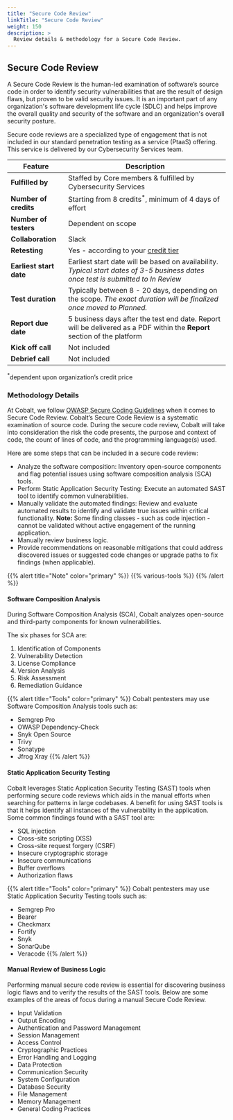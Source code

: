 ```yaml
---
title: "Secure Code Review"
linkTitle: "Secure Code Review"
weight: 150
description: >
  Review details & methodology for a Secure Code Review. 
---
```



## Secure Code Review

A Secure Code Review is the human-led examination of software’s source code in order to identify security vulnerabilities that are the result of design flaws, but proven to be valid security issues. It is an important part of any organization's software development life cycle (SDLC) and helps improve the overall quality and security of the software and an organization's overall security posture.

Secure code reviews are a specialized type of engagement that is not included in our standard penetration testing as a service (PtaaS)  offering. This service is delivered by our Cybersecurity Services team.

| **Feature** | Description |
|---|---|
| **Fulfilled by** | Staffed by Core members & fulfilled by Cybersecurity Services |
| **Number of credits** | Starting from 8 credits<sup>*</sup>, minimum of 4 days of effort |
| **Number of testers** | Dependent on scope |
| **Collaboration** | Slack |
| **Retesting** | Yes - according to your [credit tier](https://www.cobalt.io/pentest-pricing) |
| **Earliest start date** | Earliest start date will be based on availability. <i>Typical start dates of 3-5 business dates once test is submitted to In Review</i> |
| **Test duration** | Typically between 8 - 20 days, depending on the scope. <i>The exact duration will be finalized once moved to Planned.</i> |
| **Report due date** | 5 business days after the test end date. Report will be delivered as a PDF within the **Report** section of the platform |
| **Kick off call** | Not included |
| **Debrief call** | Not included |

<sup>*</sup>dependent upon organization’s credit price 

### Methodology Details

At Cobalt, we follow [OWASP Secure Coding Guidelines](https://owasp.org/www-project-secure-coding-practices-quick-reference-guide/) when it comes to Secure Code Review. Cobalt’s Secure Code Review is a systematic examination of source code. During the secure code review, Cobalt will take into consideration the risk the code presents, the purpose and context of code, the count of lines of code, and the programming language(s) used.

Here are some steps that can be included in a secure code review:

- Analyze the software composition: Inventory open-source components and flag potential issues using software composition analysis (SCA) tools.
- Perform Static Application Security Testing: Execute an automated SAST tool to identify common vulnerabilities.
- Manually validate the automated findings: Review and evaluate automated results to identify and validate true issues within critical functionality. **Note:** Some finding classes - such as code injection - cannot be validated without active engagement of the running application. 
- Manually review business logic. 
- Provide recommendations on reasonable mitigations that could address discovered issues or suggested code changes or upgrade paths to fix findings (when applicable). 

{{% alert title="Note" color="primary" %}}
{{% various-tools %}}
{{% /alert %}}

#### Software Composition Analysis 

During Software Composition Analysis (SCA), Cobalt analyzes open-source and third-party components for known vulnerabilities.

The six phases for SCA are:
1. Identification of Components
2. Vulnerability Detection
3. License Compliance
4. Version Analysis
5. Risk Assessment
6. Remediation Guidance  

{{% alert title="Tools" color="primary" %}}
Cobalt pentesters may use Software Composition Analysis tools such as:

- Semgrep Pro
- OWASP Dependency-Check
- Snyk Open Source
- Trivy
- Sonatype
- Jfrog Xray
{{% /alert %}}

#### Static Application Security Testing

Cobalt leverages Static Application Security Testing (SAST) tools when performing secure code reviews which aids in the manual efforts when searching for patterns in large codebases. A benefit for using SAST tools is that it helps identify all instances of the vulnerability in the application. Some common findings found with a SAST tool are:
- SQL injection
- Cross-site scripting (XSS)
- Cross-site request forgery (CSRF)
- Insecure cryptographic storage
- Insecure communications
- Buffer overflows
- Authorization flaws

{{% alert title="Tools" color="primary" %}}
Cobalt pentesters may use Static Application Security Testing tools such as:

- Semgrep Pro
- Bearer
- Checkmarx
- Fortify
- Snyk
- SonarQube
- Veracode 
{{% /alert %}}

#### Manual Review of Business Logic

Performing manual secure code review is essential for discovering business logic flaws and to verify the results of the SAST tools. Below are some examples of the areas of focus during a manual Secure Code Review.
- Input Validation
- Output Encoding
- Authentication and Password Management
- Session Management
- Access Control
- Cryptographic Practices
- Error Handling and Logging
- Data Protection
- Communication Security
- System Configuration
- Database Security
- File Management
- Memory Management
- General Coding Practices

